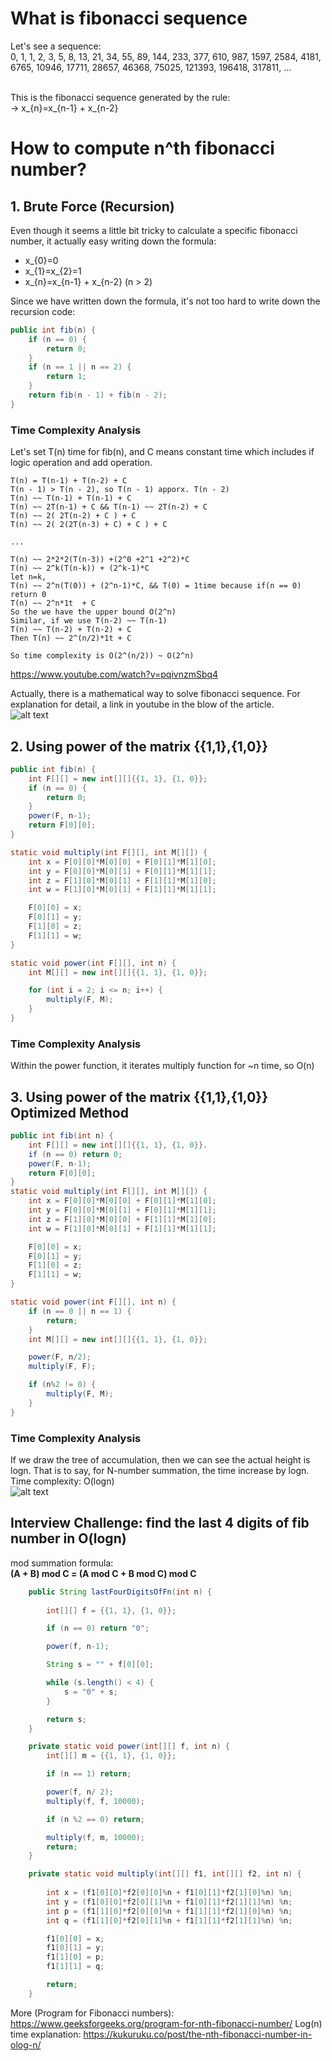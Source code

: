 # What is fibonacci sequence

Let's see a sequence: 
<br>
0, 1, 1, 2, 3, 5, 8, 13, 21, 34, 55, 89, 144, 233, 377, 610, 987, 1597, 2584, 4181, 6765, 10946, 17711, 28657, 46368, 75025, 121393, 196418, 317811, ...

<br>
This is the fibonacci sequence generated by the rule:

<br>
-> x_{n}=x_{n-1} + x_{n-2}


# How to compute n^th fibonacci number?

## 1. Brute Force (Recursion)

Even though it seems a little bit tricky to calculate a specific fibonacci number, it actually easy writing down the formula:
 
* x_{0}=0
* x_{1}=x_{2}=1
* x_{n}=x_{n-1} + x_{n-2} (n > 2)

Since we have written down the formula, it's not too hard to write down the recursion code:

```java
public int fib(n) {
    if (n == 0) {
        return 0;
    }
    if (n == 1 || n == 2) {
        return 1;
    }
    return fib(n - 1) + fib(n - 2);
}
```
### Time Complexity Analysis
Let's set T(n) time for fib(n), and C means constant time which includes if logic operation and add operation.
```
T(n) = T(n-1) + T(n-2) + C
T(n - 1) > T(n - 2), so T(n - 1) apporx. T(n - 2)
T(n) ~~ T(n-1) + T(n-1) + C
T(n) ~~ 2T(n-1) + C && T(n-1) ~~ 2T(n-2) + C
T(n) ~~ 2( 2T(n-2) + C ) + C
T(n) ~~ 2( 2(2T(n-3) + C) + C ) + C

...

T(n) ~~ 2*2*2(T(n-3)) +(2^0 +2^1 +2^2)*C
T(n) ~~ 2^k(T(n-k)) + (2^k-1)*C
let n=k, 
T(n) ~~ 2^n(T(0)) + (2^n-1)*C, && T(0) = 1time because if(n == 0) return 0
T(n) ~~ 2^n*1t  + C
So the we have the upper bound O(2^n)
Similar, if we use T(n-2) ~~ T(n-1)
T(n) ~~ T(n-2) + T(n-2) + C
Then T(n) ~~ 2^(n/2)*1t + C

So time complexity is O(2^(n/2)) ~ O(2^n)

```
https://www.youtube.com/watch?v=pqivnzmSbq4
<br>

Actually, there is a mathematical way to solve fibonacci sequence. For explanation for detail, a link in youtube in the blow of the article.
<br>
![alt text](./fibonaccimatrix.png)


## 2. Using power of the matrix {{1,1},{1,0}} 
```java
public int fib(n) {
    int F[][] = new int[][]{{1, 1}, {1, 0}};
    if (n == 0) {
        return 0;
    }
    power(F, n-1);
    return F[0][0];
}

static void multiply(int F[][], int M[][]) {
    int x = F[0][0]*M[0][0] + F[0][1]*M[1][0];
    int y = F[0][0]*M[0][1] + F[0][1]*M[1][1];
    int z = F[1][0]*M[0][1] + F[1][1]*M[1][0];
    int w = F[1][0]*M[0][1] + F[1][1]*M[1][1];

    F[0][0] = x;
    F[0][1] = y;
    F[1][0] = z;
    F[1][1] = w;
}

static void power(int F[][], int n) {
    int M[][] = new int[][]{{1, 1}, {1, 0}};

    for (int i = 2; i <= n; i++) {
        multiply(F, M);
    }
}
```

### Time Complexity Analysis
Within the power function, it iterates multiply function for ~n time, so O(n)

## 3. Using power of the matrix {{1,1},{1,0}} Optimized Method
```java
public int fib(int n) {
    int F[][] = new int[][]{{1, 1}, {1, 0}}.
    if (n == 0) return 0;
    power(F, n-1);
    return F[0][0];
}
static void multiply(int F[][], int M[][]) {
    int x = F[0][0]*M[0][0] + F[0][1]*M[1][0];
    int y = F[0][0]*M[0][1] + F[0][1]*M[1][1];
    int z = F[1][0]*M[0][0] + F[1][1]*M[1][0];
    int w = F[1][0]*M[0][1] + F[1][1]*M[1][1];

    F[0][0] = x;
    F[0][1] = y;
    F[1][0] = z;
    F[1][1] = w;
}

static void power(int F[][], int n) {
    if (n == 0 || n == 1) {
        return;
    }
    int M[][] = new int[][]{{1, 1}, {1, 0}};

    power(F, n/2);
    multiply(F, F);

    if (n%2 != 0) {
        multiply(F, M);
    }
}
```
### Time Complexity Analysis
If we draw the tree of accumulation, then we can see the actual height is logn.
That is to say, for N-number summation, the time increase by logn. Time complexity: O(logn)  
![alt text](./fibonacciMatrixTree.png)

## Interview Challenge: find the last 4 digits of fib number in O(logn)
mod summation formula:  
**(A + B) mod C = (A mod C + B mod C) mod C**

```java
    public String lastFourDigitsOfFn(int n) {
        
        int[][] f = {{1, 1}, {1, 0}};

        if (n == 0) return "0";

        power(f, n-1);

        String s = "" + f[0][0];

        while (s.length() < 4) {
            s = "0" + s;  
        }

        return s;
    }

    private static void power(int[][] f, int n) {
        int[][] m = {{1, 1}, {1, 0}};

        if (n == 1) return;

        power(f, n/ 2);
        multiply(f, f, 10000);

        if (n %2 == 0) return;

        multiply(f, m, 10000);
        return;
    }

    private static void multiply(int[][] f1, int[][] f2, int n) {
        
        int x = (f1[0][0]*f2[0][0]%n + f1[0][1]*f2[1][0]%n) %n;
        int y = (f1[0][0]*f2[0][1]%n + f1[0][1]*f2[1][1]%n) %n;
        int p = (f1[1][0]*f2[0][0]%n + f1[1][1]*f2[1][0]%n) %n;
        int q = (f1[1][0]*f2[0][1]%n + f1[1][1]*f2[1][1]%n) %n;

        f1[0][0] = x;
        f1[0][1] = y;
        f1[1][0] = p;
        f1[1][1] = q;

        return;
    }


```




More (Program for Fibonacci numbers): https://www.geeksforgeeks.org/program-for-nth-fibonacci-number/
Log(n) time explanation: https://kukuruku.co/post/the-nth-fibonacci-number-in-olog-n/